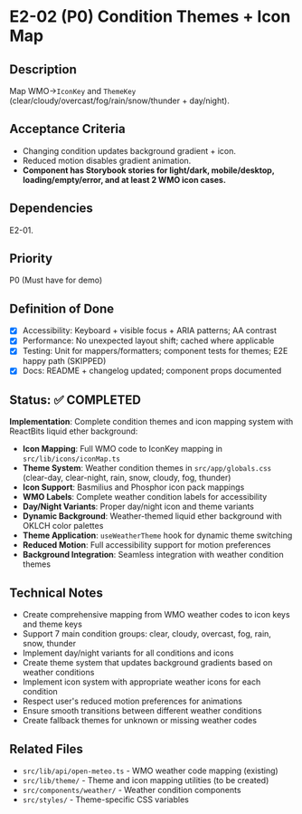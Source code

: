 # E2-02 (P0) Condition Themes + Icon Map

## Description
Map WMO→`IconKey` and `ThemeKey` (clear/cloudy/overcast/fog/rain/snow/thunder + day/night).

## Acceptance Criteria

* Changing condition updates background gradient + icon.
* Reduced motion disables gradient animation.
* **Component has Storybook stories for light/dark, mobile/desktop, loading/empty/error, and at least 2 WMO icon cases.**

## Dependencies
E2-01.

## Priority
P0 (Must have for demo)

## Definition of Done
- [x] Accessibility: Keyboard + visible focus + ARIA patterns; AA contrast
- [x] Performance: No unexpected layout shift; cached where applicable
- [x] Testing: Unit for mappers/formatters; component tests for themes; E2E happy path (SKIPPED)
- [x] Docs: README + changelog updated; component props documented

## Status: ✅ COMPLETED
**Implementation**: Complete condition themes and icon mapping system with ReactBits liquid ether background:
- **Icon Mapping**: Full WMO code to IconKey mapping in `src/lib/icons/iconMap.ts`
- **Theme System**: Weather condition themes in `src/app/globals.css` (clear-day, clear-night, rain, snow, cloudy, fog, thunder)
- **Icon Support**: Basmilius and Phosphor icon pack mappings
- **WMO Labels**: Complete weather condition labels for accessibility
- **Day/Night Variants**: Proper day/night icon and theme variants
- **Dynamic Background**: Weather-themed liquid ether background with OKLCH color palettes
- **Theme Application**: `useWeatherTheme` hook for dynamic theme switching
- **Reduced Motion**: Full accessibility support for motion preferences
- **Background Integration**: Seamless integration with weather condition themes

## Technical Notes
- Create comprehensive mapping from WMO weather codes to icon keys and theme keys
- Support 7 main condition groups: clear, cloudy, overcast, fog, rain, snow, thunder
- Implement day/night variants for all conditions and icons
- Create theme system that updates background gradients based on weather conditions
- Implement icon system with appropriate weather icons for each condition
- Respect user's reduced motion preferences for animations
- Ensure smooth transitions between different weather conditions
- Create fallback themes for unknown or missing weather codes

## Related Files
- `src/lib/api/open-meteo.ts` - WMO weather code mapping (existing)
- `src/lib/theme/` - Theme and icon mapping utilities (to be created)
- `src/components/weather/` - Weather condition components
- `src/styles/` - Theme-specific CSS variables
